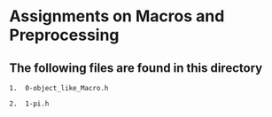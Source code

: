 # Assignments on Macros and Preprocessing

## The following files are found in this directory

	1.	0-object_like_Macro.h

	2.	1-pi.h 
		
